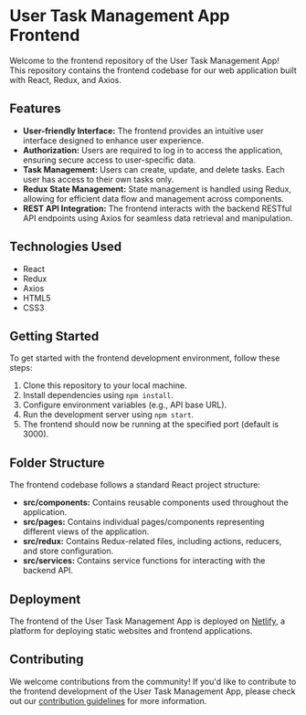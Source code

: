 # User Task Management App Frontend

Welcome to the frontend repository of the User Task Management App! This repository contains the frontend codebase for our web application built with React, Redux, and Axios.

## Features

- **User-friendly Interface:** The frontend provides an intuitive user interface designed to enhance user experience.
- **Authorization:** Users are required to log in to access the application, ensuring secure access to user-specific data.
- **Task Management:** Users can create, update, and delete tasks. Each user has access to their own tasks only.
- **Redux State Management:** State management is handled using Redux, allowing for efficient data flow and management across components.
- **REST API Integration:** The frontend interacts with the backend RESTful API endpoints using Axios for seamless data retrieval and manipulation.

## Technologies Used

- React
- Redux
- Axios
- HTML5
- CSS3

## Getting Started

To get started with the frontend development environment, follow these steps:

1. Clone this repository to your local machine.
2. Install dependencies using `npm install`.
3. Configure environment variables (e.g., API base URL).
4. Run the development server using `npm start`.
5. The frontend should now be running at the specified port (default is 3000).

## Folder Structure

The frontend codebase follows a standard React project structure:

- **src/components:** Contains reusable components used throughout the application.
- **src/pages:** Contains individual pages/components representing different views of the application.
- **src/redux:** Contains Redux-related files, including actions, reducers, and store configuration.
- **src/services:** Contains service functions for interacting with the backend API.

## Deployment

The frontend of the User Task Management App is deployed on [Netlify](https://usertaskmanagementapp.netlify.app/), a platform for deploying static websites and frontend applications.

## Contributing

We welcome contributions from the community! If you'd like to contribute to the frontend development of the User Task Management App, please check out our [contribution guidelines](link-to-contribution-guidelines) for more information.

